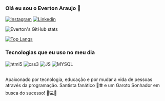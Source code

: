 ### Olá eu sou o Everton Araujo 🤙

[![Instagram](https://img.shields.io/badge/Instagram-E4405F?style=for-the-badge&logo=instagram&logoColor=white)](https://www.instagram.com/tom_araujo03/)
[![Linkedin](https://img.shields.io/badge/LinkedIn-0077B5?style=for-the-badge&logo=linkedin&logoColor=white)](https://www.linkedin.com/in/everton-araujo-8828941a4/)

![Everton's GitHub stats](https://github-readme-stats.vercel.app/api?username=EvertonSPTECH&show_icons=true&theme=merko)

[![Top Langs](https://github-readme-stats.vercel.app/api/top-langs/?username=EvertonSPTECH&layout=compact)](https://github.com/EvertonSPTECH/github-readme-stats)

### Tecnologias que eu uso no meu dia

<div style="display: inline_block">
    <img align="center" src="https://img.shields.io/badge/HTML5-E34F26?style=for-the-badge&logo=html5&logoColor=white" alt="html5">
    <img align="center" src="https://img.shields.io/badge/CSS3-1572B6?style=for-the-badge&logo=css3&logoColor=white" alt="css3">
    <img align="center" src="https://img.shields.io/badge/JavaScript-323330?style=for-the-badge&logo=javascript&logoColor=F7DF1E" alt="JS">
    <img align="center" src="https://img.shields.io/badge/MySQL-00000F?style=for-the-badge&logo=mysql&logoColor=white" alt="MYSQL">
</div><br>

Apaixonado por tecnologia, educação e por mudar a vida de pessoas através da programação. Santista fanático 🐋⚽ e um Garoto Sonhador em busca do sucesso! 🚀💻✅
